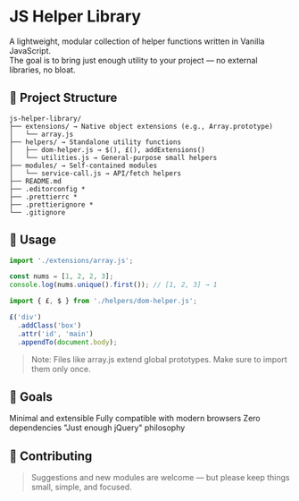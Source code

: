 # JS Helper Library

A lightweight, modular collection of helper functions written in Vanilla JavaScript.  
The goal is to bring just enough utility to your project — no external libraries, no bloat.

## 📁 Project Structure
```
js-helper-library/
├── extensions/ → Native object extensions (e.g., Array.prototype)
│   └── array.js
├── helpers/ → Standalone utility functions
│   ├── dom-helper.js → $(), £(), addExtensions()
│   └── utilities.js → General-purpose small helpers
├── modules/ → Self-contained modules
│   └── service-call.js → API/fetch helpers
├── README.md
├── .editorconfig *
├── .prettierrc *
├── .prettierignore *
└── .gitignore
```

## 🚀 Usage

```js
import './extensions/array.js';

const nums = [1, 2, 2, 3];
console.log(nums.unique().first()); // [1, 2, 3] → 1

import { £, $ } from './helpers/dom-helper.js';

£('div')
  .addClass('box')
  .attr('id', 'main')
  .appendTo(document.body);
```

> Note: Files like array.js extend global prototypes. Make sure to import them only once.

## 🎯 Goals

Minimal and extensible
Fully compatible with modern browsers
Zero dependencies
"Just enough jQuery" philosophy

## 🤝 Contributing

> Suggestions and new modules are welcome — but please keep things small, simple, and focused.

